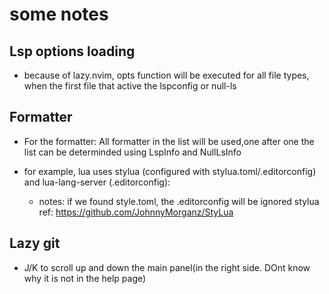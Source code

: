 # some notes

## Lsp options loading

- because of lazy.nvim, opts function will be executed for all file types, when the first file that active the lspconfig or null-ls

## Formatter

- For the formatter: All formatter in the list will be used,one after one the list can be determinded using LspInfo and NullLsInfo

- for example, lua uses stylua (configured with stylua.toml/.editorconfig) and lua-lang-server (.editorconfig):
  - notes: if we found style.toml, the .editorconfig will be ignored
    stylua ref: <https://github.com/JohnnyMorganz/StyLua>

## Lazy git

- J/K to scroll up and down the main panel(in the right side. DOnt know why it is not in the help page)
